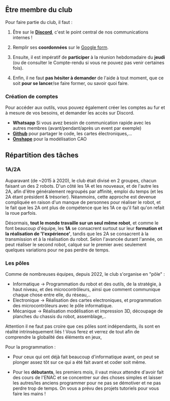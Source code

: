 ## Être membre du club

Pour faire partie du club, il faut :
1. Être sur le **[Discord](https://discord.com/invite/7sPZFxb)**, c'est le point central de nos communications internes !

1. Remplir ses **coordonnées** sur le [Google form](https://docs.google.com/forms/d/e/1FAIpQLSdatJGEQBnEPTqi0qsnMXBmfnNNL4iHKDigHQGw1pEdLLsQVQ/viewform?usp=sf_link).

1. Ensuite, il est impératif de **participer** à la réunion hebdomadaire du **jeudi** (ou de consulter le Compte-rendu si vous ne pouvez pas venir certaines fois).
1. Enfin, il ne faut **pas hésiter à demander** de l'aide à tout moment, que ce soit **pour se lancer**/se faire former, ou savoir quoi faire. 

<!-- 1. Selon ce qui est adopté cette année, on utilisera un systéme de **Gestion de Projet** (Postit, Trello, ...) pour avoir les tâches en cours et ainsi savoir qui travaille sur quoi.
    + Par exemple, réaliser le cahier des charges, modéliser la base roulante, ...  -->

### Création de comptes
Pour accéder aux outils, vous pouvez également créer les comptes au fur et à mesure de vos besoins, et demander les accès sur Discord.
+ **Whatsapp** Si vous avez besoin de communication rapide avec les autres membres (avant/pendant/après un event par exemple)
+ [**Github**](https://github.com/ENACRobotique) pour partager le code, les cartes électroniques,...
+ [**Onshape**](https://www.onshape.com/en/education/sign-up) pour la modélisation CAO

## Répartition des tâches

### 1A/2A

Auparavant (de ~2015 à 2020), le club était divisé en 2 groupes, chacun faisant un des 2 robots.
D'un côté les 1A et les nouveaux, et de l'autre les 2A, afin d'être généralement regroupés par affinité, emploi du temps (et les 2A étant président & trésorier). Néanmoins, cette approche est devenue compliquée en raison d'un manque de personnes pour réaliser le robot, et le fait que les 2A ont plus de compétence que les 1A ce qu'il fait qu'on refait la roue parfois. 

Désormais, **tout le monde travaille sur un seul même robot**, et comme le font beaucoup d'équipe, les **1A** se consacrent surtout sur leur **formation et la réalisation de 'l'expérience'**, tandis que les 2A se consacrent à la transmission et à la réalisation du robot. Selon l'avancée durant l'année, on peut réaliser le second robot, calqué sur le premier avec seulement quelques variations pour ne pas perdre de temps.

### Les pôles

Comme de nombreuses équipes, depuis 2022, le club s'organise en "pôle" : 
+ Informatique -> Programmation du robot et des outils, de la stratégie, à haut niveau, et des microcontrôleurs, ainsi que comment communique chaque chose entre elle, du réseau,..
+ Electronique -> Réalisation des cartes electroniques, et programmation des microcontrôleurs avec le pôle informatique.
+ Mécanique -> Réalisation modélisation et impression 3D, découpage de planches du chassis du robot, assemblage,..

Attention il ne faut pas croire que ces pôles sont indépendants, ils sont en réalité intrinsèquement liés ! Vous ferez et verrez de tout afin de comprendre la globalité des éléments en jeux,

Pour la programmation : 
+ Pour ceux qui ont déjà fait beaucoup d'informatique avant, on peut se plonger assez tôt sur ce qui a été fait avant et coder soit même.

+ Pour les **débutants**, les premiers mois, il vaut mieux attendre d'avoir fait des cours de l'ENAC et se concentrer sur des choses simples et laisser les autres/les anciens programmer pour ne pas se démotiver et ne pas perdre trop de temps. On vous a prévu des projets tutoriels pour vous faire les mains !